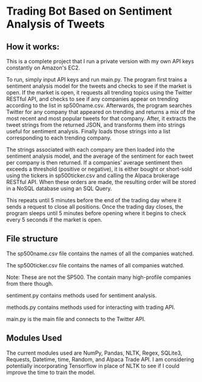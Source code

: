 # Trading Bot Based on Sentiment Analysis of Tweets
## How it works:
This is a complete project that I run a private version with my own API keys constantly on Amazon's EC2.

To run, simply input API keys and run main.py.
The program first trains a sentiment analysis model for the tweets and checks to see if the market is open. If the market is open, it requests all trending topics using the Twitter RESTful API, and checks to see if any companies appear on trending according to the list in sp500name.csv.
Afterwards, the program searches Twitter for any company that appeared on trending and returns a mix of the most recent and most popular tweets for that company. After, it extracts the tweet strings from the returned JSON, and transforms them into strings useful for sentiment analysis. Finally loads those strings into a list corresponding to each trending company.

The strings associated with each company are then loaded into the sentiment analysis model, and the average of the sentiment for each tweet per company is then returned.
If a companies' average sentiment then exceeds a threshold (positive or negative), it is either bought or short-sold using the tickers in sp500ticker.csv and calling the Alpaca brokerage RESTful API. When these orders are made, the resulting order will be stored in a NoSQL database using an SQL Query.

This repeats until 5 minutes before the end of the trading day where it sends a request to close all positions. Once the trading day closes, the program sleeps until 5 minutes before opening where it begins to check every 5 seconds if the market is open.

## File structure
The sp500name.csv file contains the names of all the companies watched.

The sp500ticker.csv file contains the names of all companies watched.

Note: These are not the SP500. The contain many high-profile companies from there though.


sentiment.py contains methods used for sentiment analysis.

methods.py contains methods used for interacting with trading API.

main.py is the main file and connects to the Twitter API.

## Modules Used
The current modules used are NumPy, Pandas, NLTK, Regex, SQLite3, Requests, Datetime, time, Random, and Alpaca Trade API.
I am considering potentially incorporating Tensorflow in place of NLTK to see if I could improve the time to train the model.
